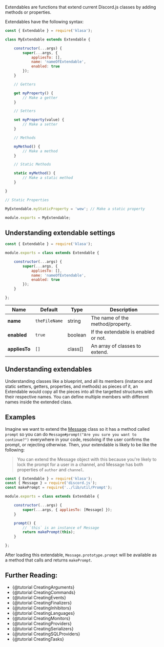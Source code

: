 Extendables are functions that extend current Discord.js classes by adding methods or properties.

Extendables have the following syntax:

<!-- eslint-disable no-dupe-class-members, no-inline-comments -->

```javascript
const { Extendable } = require('klasa');

class MyExtendable extends Extendable {

	constructor(...args) {
		super(...args, {
			appliesTo: [],
			name: 'nameOfExtendable',
			enabled: true
		});
	}

	// Getters

	get myProperty() {
		// Make a getter
	}

	// Setters

	set myProperty(value) {
		// Make a setter
	}

	// Methods

	myMethod() {
		// Make a method
	}

	// Static Methods

	static myMethod() {
		// Make a static method
	}

}

// Static Properties

MyExtendable.myStaticProperty = 'wew'; // Make a static property

module.exports = MyExtendable;
```

<!-- eslint-enable no-dupe-class-members, no-inline-comments -->

## Understanding extendable settings

```javascript
const { Extendable } = require('klasa');

module.exports = class extends Extendable {

	constructor(...args) {
		super(...args, {
			appliesTo: [],
			name: 'nameOfExtendable',
			enabled: true
		});
	}

};
```

| Name          | Default       | Type    | Description                          |
| ------------- | ------------- | ------- | ------------------------------------ |
| **name**      | `theFileName` | string  | The name of the method/property.     |
| **enabled**   | `true`        | boolean | If the extendable is enabled or not. |
| **appliesTo** | `[]`          | class[] | An array of classes to extend.       |

## Understanding extendables

Understanding classes like a blueprint, and all its members (instance and static setters, getters, properties, and methods) as pieces of it, an Extendable would copy all the pieces into all the targetted structures with their respective names. You can define multiple members with different names inside the extended class.

## Examples

Imagine we want to extend the [Message](https://discord.js.org/#/docs/main/master/class/Message) class
so it has a method called `prompt` so you can do `Message#prompt("Are you sure you want to continue?")`
everywhere in your code, resolving if the user confirms the prompt, or rejecting otherwise. Then, your
extendable is likely to be like the following:

> You can extend the Message object with this because you're likely to lock the prompt for a user in a channel,
and Message has both properties of `author` and `channel`.

```js
const { Extendable } = require('klasa');
const { Message } = require('discord.js');
const makePrompt = require('../lib/util/Prompt');

module.exports = class extends Extendable {

	constructor(...args) {
		super(...args, { appliesTo: [Message] });
	}

	prompt() {
		// `this` is an instance of Message
		return makePrompt(this);
	}

};
```

After loading this extendable, `Message.prototype.prompt` will be available as a method that calls and returns `makePrompt`.

## Further Reading:

- {@tutorial CreatingArguments}
- {@tutorial CreatingCommands}
- {@tutorial CreatingEvents}
- {@tutorial CreatingFinalizers}
- {@tutorial CreatingInhibitors}
- {@tutorial CreatingLanguages}
- {@tutorial CreatingMonitors}
- {@tutorial CreatingProviders}
- {@tutorial CreatingSerializers}
- {@tutorial CreatingSQLProviders}
- {@tutorial CreatingTasks}
